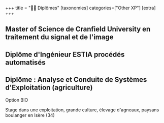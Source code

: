 +++
title = "🧑‍🎓 Diplômes"
[taxonomies]
categories=["Other XP"]
[extra]
+++

## Master of Science de Cranfield University en traitement du signal et de l'image

## Diplôme d'Ingénieur ESTIA procédés automatisés

<!-- more -->
## Diplôme : Analyse et Conduite de Systèmes d'Exploitation (agriculture)

Option BIO

Stage dans une exploitation, grande culture, élevage d'agneaux, paysans boulanger en Isère (34)
